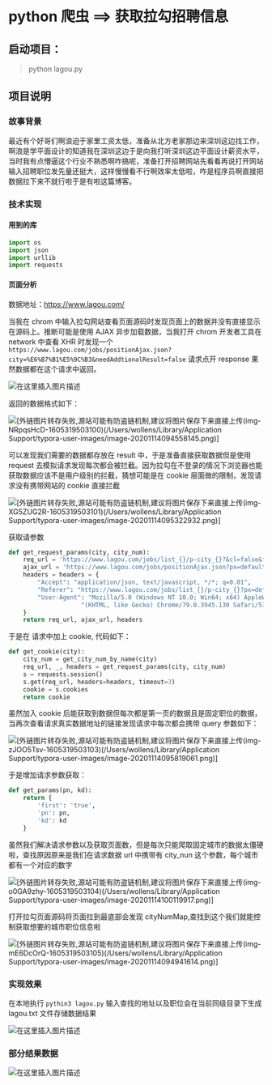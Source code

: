 # python 爬虫 ==> 获取拉勾招聘信息

## 启动项目：
> python lagou.py

## 项目说明

### 故事背景

  最近有个好哥们啊浪迫于家里工资太低，准备从北方老家那边来深圳这边找工作，啊浪是学平面设计的知道我在深圳这边于是向我打听深圳这边平面设计薪资水平，当时我有点懵逼这个行业不熟悉啊咋搞呢，准备打开招聘网站先看看再说打开网站输入招聘职位发先量还挺大，这样慢慢看不行啊效率太低啦，咋是程序员啊直接把数据拉下来不就行啦于是有啦这篇博客。



### 技术实现

#### 用到的库

```python
import os
import json
import urllib
import requests
```



#### 页面分析

数据地址：https://www.lagou.com/

当我在 chrom 中输入拉勾网站查看页面源码时发现页面上的数据并没有直接显示在源码上。推断可能是使用 AJAX 异步加载数据，当我打开 chrom 开发者工具在 network 中查看 XHR 时发现一个 `https://www.lagou.com/jobs/positionAjax.json?city=%E6%B7%B1%E5%9C%B3&needAddtionalResult=false` 请求点开 response 果然数据都在这个请求中返回。

![在这里插入图片描述](https://img-blog.csdnimg.cn/20201114100626531.png?x-oss-process=image/watermark,type_ZmFuZ3poZW5naGVpdGk,shadow_10,text_aHR0cHM6Ly9ibG9nLmNzZG4ubmV0L0RhbmllbEphY2ta,size_16,color_FFFFFF,t_70#pic_center)


返回的数据格式如下：

![\[外链图片转存失败,源站可能有防盗链机制,建议将图片保存下来直接上传(img-NRpqsHcD-1605319503100)(/Users/wollens/Library/Application Support/typora-user-images/image-20201114094558145.png)\]](https://img-blog.csdnimg.cn/20201114100707660.png?x-oss-process=image/watermark,type_ZmFuZ3poZW5naGVpdGk,shadow_10,text_aHR0cHM6Ly9ibG9nLmNzZG4ubmV0L0RhbmllbEphY2ta,size_16,color_FFFFFF,t_70#pic_center)


可以发现我们需要的数据都存放在 result 中，于是准备直接获取数据但是使用 request 去模拟请求发现每次都会被拦截。因为拉勾在不登录的情况下浏览器也能获取数据应该不是用户级别的拦截，猜想可能是在 cookie 层面做的限制，发现请求没有携带网站的 cookie 直接拦截

![\[外链图片转存失败,源站可能有防盗链机制,建议将图片保存下来直接上传(img-XG5ZUG2R-1605319503101)(/Users/wollens/Library/Application Support/typora-user-images/image-20201114095322932.png)\]](https://img-blog.csdnimg.cn/2020111410072817.png?x-oss-process=image/watermark,type_ZmFuZ3poZW5naGVpdGk,shadow_10,text_aHR0cHM6Ly9ibG9nLmNzZG4ubmV0L0RhbmllbEphY2ta,size_16,color_FFFFFF,t_70#pic_center)


获取请参数

```python
def get_request_params(city, city_num):
    req_url = 'https://www.lagou.com/jobs/list_{}/p-city_{}?&cl=false&fromSearch=true&labelWords=&suginput='.format(urllib.parse.quote(city), city_num)
    ajax_url = 'https://www.lagou.com/jobs/positionAjax.json?px=default&city={}&needAddtionalResult=false'.format(urllib.parse.quote(city))
    headers = headers = {
        "Accept": "application/json, text/javascript, */*; q=0.01",
        "Referer": "https://www.lagou.com/jobs/list_{}/p-city_{}?px=default#filterBox".format(urllib.parse.quote(city), city_num),
        "User-Agent": "Mozilla/5.0 (Windows NT 10.0; Win64; x64) AppleWebKit/537.36 "
                    "(KHTML, like Gecko) Chrome/79.0.3945.130 Safari/537.36",
    }
    return req_url, ajax_url, headers
```



于是在 请求中加上 cookie, 代码如下：

```python
def get_cookie(city):
    city_num = get_city_num_by_name(city)
    req_url, _, headers = get_request_params(city, city_num)
    s = requests.session()
    s.get(req_url, headers=headers, timeout=3)
    cookie = s.cookies
    return cookie
```



虽然加入 cookie 后能获取到数据但每次都是第一页的数据且是固定职位的数据，当再次查看请求真实数据地址的链接发现请求中每次都会携带 query 参数如下：

![\[外链图片转存失败,源站可能有防盗链机制,建议将图片保存下来直接上传(img-zJOO5Tsv-1605319503103)(/Users/wollens/Library/Application Support/typora-user-images/image-20201114095819061.png)\]](https://img-blog.csdnimg.cn/20201114100750363.png?x-oss-process=image/watermark,type_ZmFuZ3poZW5naGVpdGk,shadow_10,text_aHR0cHM6Ly9ibG9nLmNzZG4ubmV0L0RhbmllbEphY2ta,size_16,color_FFFFFF,t_70#pic_center)




于是增加请求参数获取：

```python
def get_params(pn, kd):
    return {
        'first': 'true',
        'pn': pn,
        'kd': kd
    }
```



虽然我们解决请求参数以及获取页面数，但是每次只能爬取固定城市的数据太僵硬啦，查找原因原来是我们在请求数据 url 中携带有 city_nun 这个参数，每个城市都有一个对应的数字

![\[外链图片转存失败,源站可能有防盗链机制,建议将图片保存下来直接上传(img-o0GA9zhy-1605319503104)(/Users/wollens/Library/Application Support/typora-user-images/image-20201114100119917.png)\]](https://img-blog.csdnimg.cn/20201114100819772.png?x-oss-process=image/watermark,type_ZmFuZ3poZW5naGVpdGk,shadow_10,text_aHR0cHM6Ly9ibG9nLmNzZG4ubmV0L0RhbmllbEphY2ta,size_16,color_FFFFFF,t_70#pic_center)


打开拉勾页面源码将页面拉到最底部会发现 cityNumMap,查找到这个我们就能控制获取想要的城市职位信息啦

![\[外链图片转存失败,源站可能有防盗链机制,建议将图片保存下来直接上传(img-mE6DcOrQ-1605319503105)(/Users/wollens/Library/Application Support/typora-user-images/image-20201114094941614.png)\]](https://img-blog.csdnimg.cn/20201114100835356.png?x-oss-process=image/watermark,type_ZmFuZ3poZW5naGVpdGk,shadow_10,text_aHR0cHM6Ly9ibG9nLmNzZG4ubmV0L0RhbmllbEphY2ta,size_16,color_FFFFFF,t_70#pic_center)



### 实现效果
在本地执行 `pythin3 lagou.py` 输入查找的地址以及职位会在当前同级目录下生成 lagou.txt 文件存储数据结果

![在这里插入图片描述](https://img-blog.csdnimg.cn/20201114101255638.png?x-oss-process=image/watermark,type_ZmFuZ3poZW5naGVpdGk,shadow_10,text_aHR0cHM6Ly9ibG9nLmNzZG4ubmV0L0RhbmllbEphY2ta,size_16,color_FFFFFF,t_70#pic_center)

### 部分结果数据
![在这里插入图片描述](https://img-blog.csdnimg.cn/20201114101327297.png?x-oss-process=image/watermark,type_ZmFuZ3poZW5naGVpdGk,shadow_10,text_aHR0cHM6Ly9ibG9nLmNzZG4ubmV0L0RhbmllbEphY2ta,size_16,color_FFFFFF,t_70#pic_center)

